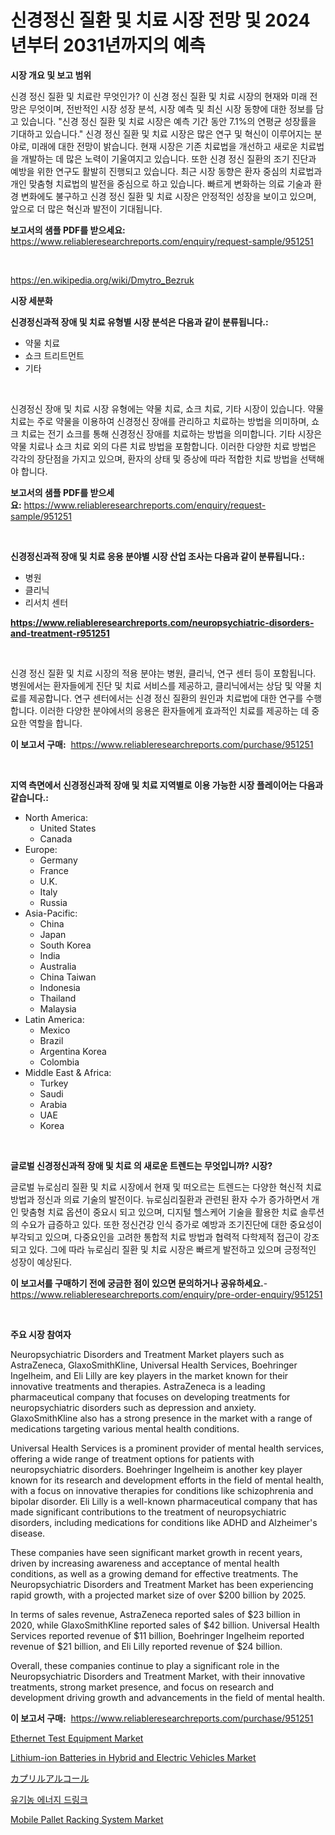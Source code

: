 <p><h1>신경정신 질환 및 치료 시장 전망 및 2024년부터 2031년까지의 예측</h1></p><p><strong>시장 개요 및 보고 범위</strong></p>
<p><p>신경 정신 질환 및 치료란 무엇인가? 이 신경 정신 질환 및 치료 시장의 현재와 미래 전망은 무엇이며, 전반적인 시장 성장 분석, 시장 예측 및 최신 시장 동향에 대한 정보를 담고 있습니다. "신경 정신 질환 및 치료 시장은 예측 기간 동안 7.1%의 연평균 성장률을 기대하고 있습니다." 신경 정신 질환 및 치료 시장은 많은 연구 및 혁신이 이루어지는 분야로, 미래에 대한 전망이 밝습니다. 현재 시장은 기존 치료법을 개선하고 새로운 치료법을 개발하는 데 많은 노력이 기울여지고 있습니다. 또한 신경 정신 질환의 조기 진단과 예방을 위한 연구도 활발히 진행되고 있습니다. 최근 시장 동향은 환자 중심의 치료법과 개인 맞춤형 치료법의 발전을 중심으로 하고 있습니다. 빠르게 변화하는 의료 기술과 환경 변화에도 불구하고 신경 정신 질환 및 치료 시장은 안정적인 성장을 보이고 있으며, 앞으로 더 많은 혁신과 발전이 기대됩니다.</p></p>
<p><strong>보고서의 샘플 PDF를 받으세요:</strong> <a href="https://www.reliableresearchreports.com/enquiry/request-sample/951251">https://www.reliableresearchreports.com/enquiry/request-sample/951251</a></p>
<p>&nbsp;</p>
<p><a href="https://en.wikipedia.org/wiki/Dmytro_Bezruk">https://en.wikipedia.org/wiki/Dmytro_Bezruk</a></p>
<p><strong>시장 세분화</strong></p>
<p><strong>신경정신과적 장애 및 치료 유형별 시장 분석은 다음과 같이 분류됩니다.:</strong></p>
<p><ul><li>약물 치료</li><li>쇼크 트리트먼트</li><li>기타</li></ul></p>
<p>&nbsp;</p>
<p><p>신경정신 장애 및 치료 시장 유형에는 약물 치료, 쇼크 치료, 기타 시장이 있습니다. 약물 치료는 주로 약물을 이용하여 신경정신 장애를 관리하고 치료하는 방법을 의미하며, 쇼크 치료는 전기 쇼크를 통해 신경정신 장애를 치료하는 방법을 의미합니다. 기타 시장은 약물 치료나 쇼크 치료 외의 다른 치료 방법을 포함합니다. 이러한 다양한 치료 방법은 각각의 장단점을 가지고 있으며, 환자의 상태 및 증상에 따라 적합한 치료 방법을 선택해야 합니다.</p></p>
<p><strong>보고서의 샘플 PDF를 받으세요:</strong>&nbsp;<a href="https://www.reliableresearchreports.com/enquiry/request-sample/951251">https://www.reliableresearchreports.com/enquiry/request-sample/951251</a></p>
<p>&nbsp;</p>
<p><strong> 신경정신과적 장애 및 치료 응용 분야별 시장 산업 조사는 다음과 같이 분류됩니다.:</strong></p>
<p><ul><li>병원</li><li>클리닉</li><li>리서치 센터</li></ul></p>
<p><strong><a href="https://www.reliableresearchreports.com/neuropsychiatric-disorders-and-treatment-r951251">https://www.reliableresearchreports.com/neuropsychiatric-disorders-and-treatment-r951251</a></strong></p>
<p>&nbsp;</p>
<p><p>신경 정신 질환 및 치료 시장의 적용 분야는 병원, 클리닉, 연구 센터 등이 포함됩니다. 병원에서는 환자들에게 진단 및 치료 서비스를 제공하고, 클리닉에서는 상담 및 약물 치료를 제공합니다. 연구 센터에서는 신경 정신 질환의 원인과 치료법에 대한 연구를 수행합니다. 이러한 다양한 분야에서의 응용은 환자들에게 효과적인 치료를 제공하는 데 중요한 역할을 합니다.</p></p>
<p><strong>이 보고서 구매:</strong>&nbsp; <a href="https://www.reliableresearchreports.com/purchase/951251">https://www.reliableresearchreports.com/purchase/951251</a></p>
<p>&nbsp;</p>
<p><strong>지역 측면에서 신경정신과적 장애 및 치료 지역별로 이용 가능한 시장 플레이어는 다음과 같습니다.:</strong></p>
<p><ul>
    <li>
        North America:
        <ul>
            <li>United States</li>
            <li>Canada</li>
        </ul>
    </li>
    <li>
        Europe:
        <ul>
            <li>Germany</li>
            <li>France</li>
            <li>U.K.</li>
            <li>Italy</li>
            <li>Russia</li>
        </ul>
    </li>
    <li>
        Asia-Pacific:
        <ul>
            <li>China</li>
            <li>Japan</li>
            <li>South Korea</li>
            <li>India</li>
            <li>Australia</li>
            <li>China Taiwan</li>
            <li>Indonesia</li>
            <li>Thailand</li>
            <li>Malaysia</li>
        </ul>
    </li>
    <li>
        Latin America:
        <ul>
            <li>Mexico</li>
            <li>Brazil</li>
            <li>Argentina Korea</li>
            <li>Colombia</li>
        </ul>
    </li>
    <li>
        Middle East & Africa:
        <ul>
            <li>Turkey</li>
            <li>Saudi</li>
            <li>Arabia</li>
            <li>UAE</li>
            <li>Korea</li>
        </ul>
    </li>
    </ul></p>
<p>&nbsp;</p>
<p><strong>글로벌 신경정신과적 장애 및 치료 의 새로운 트렌드는 무엇입니까? 시장?</strong></p>
<p><p>글로벌 뉴로심리 질환 및 치료 시장에서 현재 및 떠오르는 트렌드는 다양한 혁신적 치료 방법과 정신과 의료 기술의 발전이다. 뉴로심리질환과 관련된 환자 수가 증가하면서 개인 맞춤형 치료 옵션이 중요시 되고 있으며, 디지털 헬스케어 기술을 활용한 치료 솔루션의 수요가 급증하고 있다. 또한 정신건강 인식 증가로 예방과 조기진단에 대한 중요성이 부각되고 있으며, 다중요인을 고려한 통합적 치료 방법과 협력적 다학제적 접근이 강조되고 있다. 그에 따라 뉴로심리 질환 및 치료 시장은 빠르게 발전하고 있으며 긍정적인 성장이 예상된다.</p></p>
<p><strong>이 보고서를 구매하기 전에 궁금한 점이 있으면 문의하거나 공유하세요.</strong>- <a href="https://www.reliableresearchreports.com/enquiry/pre-order-enquiry/951251">https://www.reliableresearchreports.com/enquiry/pre-order-enquiry/951251</a></p>
<p>&nbsp;</p>
<p><strong>주요 시장 참여자</strong></p>
<p><p>Neuropsychiatric Disorders and Treatment Market players such as AstraZeneca, GlaxoSmithKline, Universal Health Services, Boehringer Ingelheim, and Eli Lilly are key players in the market known for their innovative treatments and therapies. AstraZeneca is a leading pharmaceutical company that focuses on developing treatments for neuropsychiatric disorders such as depression and anxiety. GlaxoSmithKline also has a strong presence in the market with a range of medications targeting various mental health conditions.</p><p>Universal Health Services is a prominent provider of mental health services, offering a wide range of treatment options for patients with neuropsychiatric disorders. Boehringer Ingelheim is another key player known for its research and development efforts in the field of mental health, with a focus on innovative therapies for conditions like schizophrenia and bipolar disorder. Eli Lilly is a well-known pharmaceutical company that has made significant contributions to the treatment of neuropsychiatric disorders, including medications for conditions like ADHD and Alzheimer's disease.</p><p>These companies have seen significant market growth in recent years, driven by increasing awareness and acceptance of mental health conditions, as well as a growing demand for effective treatments. The Neuropsychiatric Disorders and Treatment Market has been experiencing rapid growth, with a projected market size of over $200 billion by 2025.</p><p>In terms of sales revenue, AstraZeneca reported sales of $23 billion in 2020, while GlaxoSmithKline reported sales of $42 billion. Universal Health Services reported revenue of $11 billion, Boehringer Ingelheim reported revenue of $21 billion, and Eli Lilly reported revenue of $24 billion.</p><p>Overall, these companies continue to play a significant role in the Neuropsychiatric Disorders and Treatment Market, with their innovative treatments, strong market presence, and focus on research and development driving growth and advancements in the field of mental health.</p></p>
<p><strong>이 보고서 구매:</strong>&nbsp;&nbsp;<a href="https://www.reliableresearchreports.com/purchase/951251">https://www.reliableresearchreports.com/purchase/951251</a></p>
<p><p><a href="https://github.com/KaliWatsica/Market-Research-Report-List-1/blob/main/ethernet-test-equipment-market.md">Ethernet Test Equipment Market</a></p><p><a href="https://medium.com/@staceyhilll48/lithium-ion-batteries-in-hybrid-and-electric-vehicles-market-outlook-and-forecast-from-2024-to-2031-cd068e3e515e">Lithium-ion Batteries in Hybrid and Electric Vehicles Market</a></p><p><a href="https://github.com/DanykaKilback/Market-Research-Report-List-2/blob/main/686892340177.md">カプリルアルコール</a></p><p><a href="https://github.com/LuckeyCorbin/Market-Research-Report-List-2/blob/main/241365151334.md">유기농 에너지 드링크</a></p><p><a href="https://github.com/cathyMaggio37/Market-Research-Report-List-1/blob/main/mobile-pallet-racking-system-market.md">Mobile Pallet Racking System Market</a></p></p>